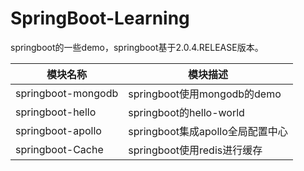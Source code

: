 # SpringBoot-Learning
springboot的一些demo，springboot基于2.0.4.RELEASE版本。


| 模块名称    | 模块描述                        |
| ----------- | ------------------------------- |
| springboot-mongodb     | springboot使用mongodb的demo |
| springboot-hello  | springboot的hello-world              |
| springboot-apollo | springboot集成apollo全局配置中心                  |
|springboot-Cache|springboot使用redis进行缓存|
